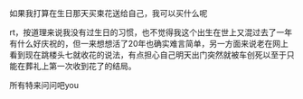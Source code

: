 如果我打算在生日那天买束花送给自己，我可以买什么呢

rt，按道理来说我没有过生日的习惯，也不觉得我这个出生在世上又混过去了一年有什么好庆祝的，但一来想想活了20年也确实难言简单，另一方面来说老在网上看到现在跳楼头七就收花的说法，有点担心自己明天出门突然就被车创死以至于只能在葬礼上第一次收到花了的结局。

所有特来问问吧you

